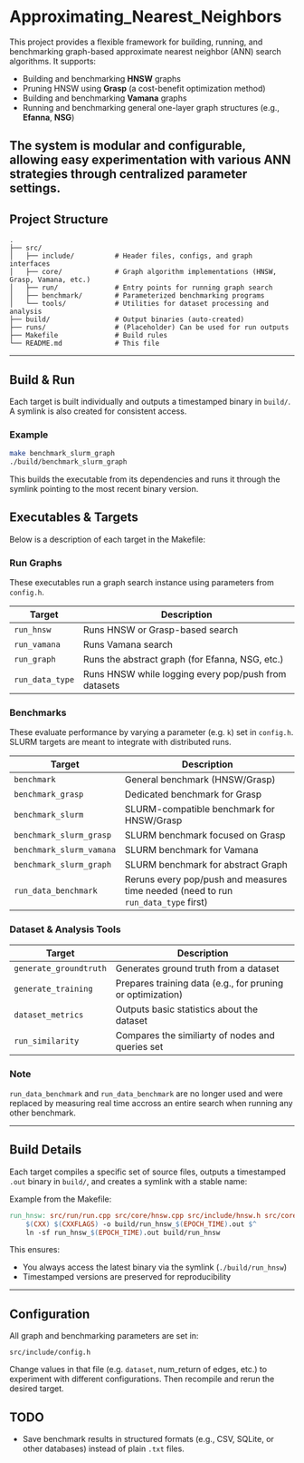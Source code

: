 # Approximating_Nearest_Neighbors

This project provides a flexible framework for building, running, and benchmarking graph-based approximate nearest neighbor (ANN) search algorithms. It supports:

* Building and benchmarking **HNSW** graphs
* Pruning HNSW using **Grasp** (a cost-benefit optimization method)
* Building and benchmarking **Vamana** graphs
* Running and benchmarking general one-layer graph structures (e.g., **Efanna**, **NSG**)

The system is modular and configurable, allowing easy experimentation with various ANN strategies through centralized parameter settings.
---

## Project Structure

```
.
├── src/
│   ├── include/          # Header files, configs, and graph interfaces
│   ├── core/             # Graph algorithm implementations (HNSW, Grasp, Vamana, etc.)
│   ├── run/              # Entry points for running graph search
│   ├── benchmark/        # Parameterized benchmarking programs
│   └── tools/            # Utilities for dataset processing and analysis
├── build/                # Output binaries (auto-created)
├── runs/                 # (Placeholder) Can be used for run outputs
├── Makefile              # Build rules
└── README.md             # This file
```

---

## Build & Run

Each target is built individually and outputs a timestamped binary in `build/`. A symlink is also created for consistent access.

###  Example

```bash
make benchmark_slurm_graph
./build/benchmark_slurm_graph
```

This builds the executable from its dependencies and runs it through the symlink pointing to the most recent binary version.


## Executables & Targets

Below is a description of each target in the Makefile:

###  Run Graphs

These executables run a graph search instance using parameters from `config.h`.

| Target          | Description                                     |
| --------------- | ----------------------------------------------- |
| `run_hnsw`      | Runs HNSW or Grasp-based search                 |
| `run_vamana`    | Runs Vamana search                              |
| `run_graph`     | Runs the abstract graph (for Efanna, NSG, etc.) |
| `run_data_type`  | Runs HNSW while logging every pop/push from datasets   |

### Benchmarks

These evaluate performance by varying a parameter (e.g. `k`) set in `config.h`. SLURM targets are meant to integrate with distributed runs.

| Target                   | Description                               |
| ------------------------ | ----------------------------------------- |
| `benchmark`              | General benchmark (HNSW/Grasp)            |
| `benchmark_grasp`        | Dedicated benchmark for Grasp             |
| `benchmark_slurm`        | SLURM-compatible benchmark for HNSW/Grasp |
| `benchmark_slurm_grasp`  | SLURM benchmark focused on Grasp          |
| `benchmark_slurm_vamana` | SLURM benchmark for Vamana                |
| `benchmark_slurm_graph`  | SLURM benchmark for abstract Graph        |
| `run_data_benchmark`     | Reruns every pop/push and measures time needed (need to run `run_data_type` first)     |

###  Dataset & Analysis Tools

| Target                 | Description                                                |
| ---------------------- | ---------------------------------------------------------- |
| `generate_groundtruth` | Generates ground truth from a dataset               |
| `generate_training`    | Prepares training data (e.g., for pruning or optimization) |
| `dataset_metrics`      | Outputs basic statistics about the dataset                |
| `run_similarity`       | Compares the similiarty of nodes and queries set             |

### Note
`run_data_benchmark` and `run_data_benchmark` are no longer used and were replaced by measuring real time accross an entire search when running any other benchmark. 

---

##  Build Details

Each target compiles a specific set of source files, outputs a timestamped `.out` binary in `build/`, and creates a symlink with a stable name:

Example from the Makefile:

```makefile
run_hnsw: src/run/run.cpp src/core/hnsw.cpp src/include/hnsw.h src/core/grasp.cpp ...
	$(CXX) $(CXXFLAGS) -o build/run_hnsw_$(EPOCH_TIME).out $^
	ln -sf run_hnsw_$(EPOCH_TIME).out build/run_hnsw
```

This ensures:

* You always access the latest binary via the symlink (`./build/run_hnsw`)
* Timestamped versions are preserved for reproducibility

---

## Configuration

All graph and benchmarking parameters are set in:

```
src/include/config.h
```

Change values in that file (e.g. `dataset`, num_return of edges, etc.) to experiment with different configurations. Then recompile and rerun the desired target.



##  TODO

* Save benchmark results in structured formats (e.g., CSV, SQLite, or other databases) instead of plain `.txt` files.


